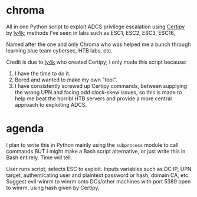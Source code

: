 # chroma
All in one Python script to exploit ADCS privilege escalation using [Certipy](https://github.com/ly4k/Certipy) by [ly4k](https://github.com/ly4k); methods I've seen in labs such as ESC1, ESC2, ESC3, ESC16,

Named after the one and only Chroma who was helped me a bunch through learning blue team cybersec, HTB labs, etc.

Credit is due to [ly4k](https://github.com/ly4k) who created Certipy; I only made this script because:
1. I have the time to do it.
2. Bored and wanted to make my own "tool".
3. I have consistently screwed up Certipy commands, between supplying the wrong UPN and facing odd clock-skew issues, so this is made to help me beat the horribl HTB servers and provide a more central approach to exploiting ADCS.

# agenda
I plan to write this in Python mainly using the `subprocess` module to call commands BUT I might make a Bash script alternative, or just write this in Bash entirely. Time will tell.

User runs script, selects ESC to exploit. Inputs variables such as DC IP, UPN target, authenticating user and plaintext password or hash, domain CA, etc.
Suggest evil-winrm to winrm onto DCs/other machines with port 5389 open to winrm, using hash given by Certipy.
